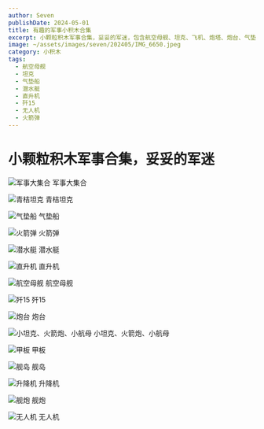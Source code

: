 ```yaml
---
author: Seven
publishDate: 2024-05-01
title: 有趣的军事小积木合集
excerpt: 小颗粒积木军事合集，妥妥的军迷，包含航空母舰、坦克、飞机、炮塔、炮台、气垫船等
image: ~/assets/images/seven/202405/IMG_6650.jpeg
category: 小积木
tags:
  - 航空母舰
  - 坦克
  - 气垫船
  - 潜水艇
  - 直升机
  - 歼15
  - 无人机
  - 火箭弹
---
```


# 小颗粒积木军事合集，妥妥的军迷

![军事大集合](~/assets/images/seven/202405/IMG_6651.jpeg)
军事大集合

![青桔坦克](~/assets/images/seven/202405/IMG_6654.jpeg)
青桔坦克

![气垫船](~/assets/images/seven/202405/IMG_6655.jpeg)
气垫船

![火箭弹](~/assets/images/seven/202405/IMG_6656.jpeg)
火箭弹

![潜水艇](~/assets/images/seven/202405/IMG_6657.jpeg)
潜水艇

![直升机](~/assets/images/seven/202405/IMG_6660.jpeg)
直升机

![航空母舰](~/assets/images/seven/202405/IMG_6661.jpeg)
航空母舰

![歼15](~/assets/images/seven/202405/IMG_6662.jpeg)
歼15

![炮台](~/assets/images/seven/202405/IMG_6663.jpeg)
炮台

![小坦克、火箭炮、小航母](~/assets/images/seven/202405/IMG_6664.jpeg)
小坦克、火箭炮、小航母

![甲板](~/assets/images/seven/202405/IMG_6665.jpeg)
甲板

![舰岛](~/assets/images/seven/202405/IMG_6666.jpeg)
舰岛

![升降机](~/assets/images/seven/202405/IMG_6667.jpeg)
升降机

![舰炮](~/assets/images/seven/202405/IMG_6668.jpeg)
舰炮

![无人机](~/assets/images/seven/202405/IMG_6674.jpeg)
无人机
